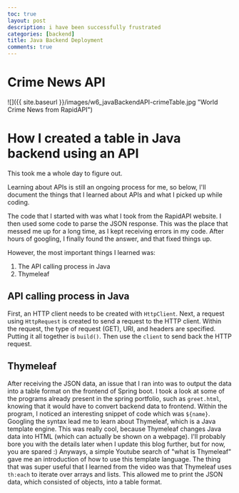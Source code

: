 ```yaml
---
toc: true
layout: post
description: i have been successfully frustrated
categories: [backend]
title: Java Backend Deployment
comments: true
---
```


# Crime News API

![]({{ site.baseurl }}/images/w6_javaBackendAPI-crimeTable.jpg "World Crime News from RapidAPI")


# How I created a table in Java backend using an API 

This took me a whole day to figure out. 

Learning about APIs is still an ongoing process for me, so below, I'll document the things that I learned about APIs and what I picked up while coding. 

The code that I started with was what I took from the RapidAPI website. I then used some code to parse the JSON response. This was the place that messed me up for a long time, as I kept receiving errors in my code. After hours of googling, I finally found the answer, and that fixed things up. 

However, the most important things I learned was:
1. The API calling process in Java
2. Thymeleaf

## API calling process in Java

First, an HTTP client needs to be created with `HttpClient`. Next, a request using `HttpRequest` is created to send a request to the HTTP client. Within the request, the type of request (GET), URI, and headers are specified. Putting it all together is `build()`. Then use the `client` to send back the HTTP request. 

## Thymeleaf

After receiving the JSON data, an issue that I ran into was to output the data into a table format on the frontend of Spring boot. I took a look at some of the programs already present in the spring portfolio, such as `greet.html`, knowing that it would have to convert backend data to frontend. Within the program, I noticed an interesting snippet of code which was `${name}`. Googling the syntax lead me to learn about Thymeleaf, which is a Java template engine. This was really cool, because Thymeleaf changes Java data into HTML (which can actually be shown on a webpage). I'll probably bore you with the details later when I update this blog further, but for now, you are spared :) Anyways, a simple Youtube search of "what is Thymeleaf" gave me an introduction of how to use this template language. The thing that was super useful that I learned from the video was that Thymeleaf uses `th:each` to iterate over arrays and lists. This allowed me to print the JSON data, which consisted of objects, into a table format. 